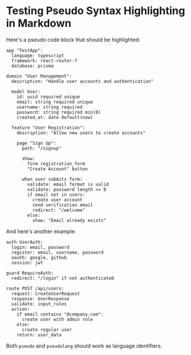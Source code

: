 # Testing Pseudo Syntax Highlighting in Markdown

Here's a pseudo code block that should be highlighted:

```pseudo
app "TestApp":
  language: typescript
  framework: react-router-7
  database: prisma

domain "User Management":
  description: "Handle user accounts and authentication"

  model User:
    id: uuid required unique
    email: string required unique
    username: string required
    password: string required min(8)
    created_at: date default(now)

  feature "User Registration":
    description: "Allow new users to create accounts"

    page "Sign Up":
      path: "/signup"

      show:
        form registration_form
        "Create Account" button

      when user submits form:
        validate: email format is valid
        validate: password length >= 8
        if email not in users:
          create user account
          send verification email
          redirect: "/welcome"
        else:
          show: "Email already exists"
```

And here's another example:

```pseudolang
auth UserAuth:
  login: email, password
  register: email, username, password
  oauth: google, github
  session: jwt

guard RequireAuth:
  redirect: "/login" if not authenticated

route POST /api/users:
  request: CreateUserRequest
  response: UserResponse
  validate: input_rules
  action:
    if email contains "@company.com":
      create user with admin role
    else:
      create regular user
    return: user_data
```

Both `pseudo` and `pseudolang` should work as language identifiers.
